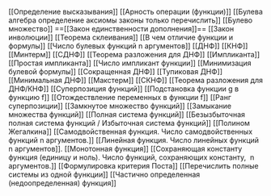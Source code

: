 [[Определение высказывания]]
[[Арность операции (функции)]]
[[Булева алгебра определение  аксиомы законы только перечислить]]
[[Булево множество]]
==[[Закон единственности дополнения]]==
[[Закон инволюции]]
[[Теорема склеивания]]
[[В чем отличие функции и формулы]]
[[Число булевых функций n аргументов]]
[[ДНФ]]
[[КНФ]]
[[Минтерм]]
[[СДНФ]]
[[Теорема разложения для ДНФ]]
[[Импликанта]]
[[Простая импликанта]]
[[Число импликант функции]]
[[Минимизация булевой формулы]]
[[Сокращенная ДНФ]]
[[Тупиковая ДНФ]]
[[Минимальная ДНФ]]
[[Макстерм]]
[[СКНФ]]
[[Теорема разложения для ДНФ/КНФ]]
[[Суперпозиция функций]]
[[Подстановка функции g в функцию f]]
[[Отождествление переменных в функции f]]
[[Ранг суперпозиции]]
[[Замкнутое множество функций]]
[[Замыкание множества функций]]
[[Полная система функций]]
[[Безызбыточная полная система функций / Избыточная система функций]]
[[Полином Жегалкина]]
[[Самодвойственная функция. Число самодвойственных функций n аргументов.]]
[[Линейная функция. Число линейных функций n аргументов]].
[[Монотонная функция]]
[[Сохраняющая константу функция (единицу и ноль). Число функций, сохраняющих константу,  n аргументов.]]
[[Формулировка критерия Поста]]
[[Перечислить полные системы из одной функции]]
[[Частично определенная (недоопределенная) функция]]

